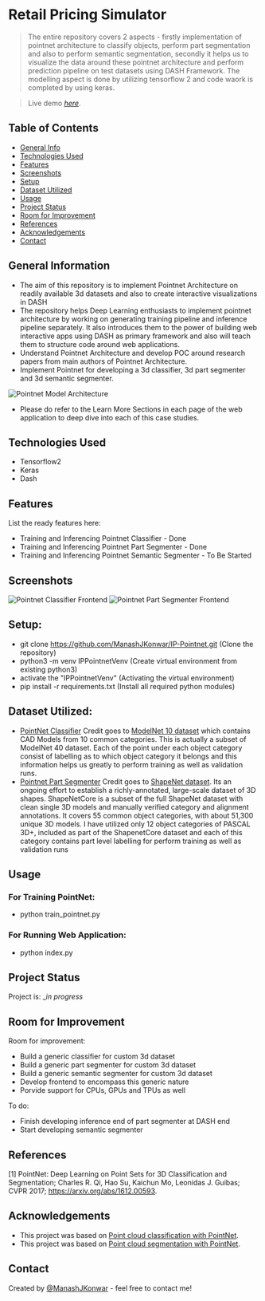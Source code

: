 # Retail Pricing Simulator
> The entire repository covers 2 aspects - firstly implementation of pointnet architecture to classify objects, perform part segmentation and also to perform semantic segmentation, secondly it helps us to visualize the data around these pointnet architecture and perform prediction pipeline on test datasets using DASH Framework. The modelling aspect is done by utilizing tensorflow 2 and code waork is completed by using keras.

> Live demo [_here_](https://www.example.com). <!-- If you have the project hosted somewhere, include the link here. -->

## Table of Contents
* [General Info](#general-information)
* [Technologies Used](#technologies-used)
* [Features](#features)
* [Screenshots](#screenshots)
* [Setup](#setup)
* [Dataset Utilized](#dataset-utilized)
* [Usage](#usage)
* [Project Status](#project-status)
* [Room for Improvement](#room-for-improvement)
* [References](#references)
* [Acknowledgements](#acknowledgements)
* [Contact](#contact)
<!-- * [License](#license) -->

## General Information
- The aim of this repository is to implement Pointnet Architecture on readily available 3d datasets and also to create interactive visualizations in DASH
- The repository helps Deep Learning enthusiasts to implement pointnet architecture by working on generating training pipeline and inference pipeline separately. It also introduces them to the power of building web interactive apps using DASH as primary framework and also will teach them to structure code around web applications.
- Understand Pointnet Architecture and develop POC around research papers from main authors of Pointnet Architecture.
- Implement Pointnet for developing a 3d classifier, 3d part segmenter and 3d semantic segmenter.
<!-- You don't have to answer all the questions - just the ones relevant to your project. -->
![Pointnet Model Architecture](./repo_assets/PointNet_Architecture.jpg)

- Please do refer to the Learn More Sections in each page of the web application to deep dive into each of this case studies.

## Technologies Used
- Tensorflow2
- Keras
- Dash 

## Features
List the ready features here:
- Training and Inferencing Pointnet Classifier - Done
- Training and Inferencing Pointnet Part Segmenter - Done
- Training and Inferencing Pointnet Semantic Segmenter - To Be Started

## Screenshots
![Pointnet Classifier Frontend](./repo_assets/Pointnet_Classifier_Frontend.jpeg)
![Pointnet Part Segmenter Frontend](./repo_assets/Pointnet_Part_Segmenter_Frontend.jpeg)

## Setup:
- git clone https://github.com/ManashJKonwar/IP-Pointnet.git (Clone the repository)
- python3 -m venv IPPointnetVenv (Create virtual environment from existing python3)
- activate the "IPPointnetVenv" (Activating the virtual environment)
- pip install -r requirements.txt (Install all required python modules)

## Dataset Utilized:
- [PointNet Classifier](http://3dvision.princeton.edu/projects/2014/3DShapeNets/)
Credit goes to [ModelNet 10 dataset](http://modelnet.cs.princeton.edu/) which contains CAD Models from 10 common categories. This is actually a subset of ModelNet 40 dataset.
Each of the point under each object category consist of labelling as to which object category it belongs and this information helps us greatly to perform training as well as validation 
runs.
- [Pointnet Part Segmenter](http://3dvision.princeton.edu/projects/2014/3DShapeNets/)
Credit goes to [ShapeNet dataset](https://shapenet.org/). Its an ongoing effort to establish a richly-annotated, large-scale dataset of 3D shapes. ShapeNetCore is a subset of the 
full ShapeNet dataset with clean single 3D models and manually verified category and alignment annotations. It covers 55 common object categories, with about 51,300 unique 3D models.
I have utilized only 12 object categories of PASCAL 3D+, included as part of the ShapenetCore dataset and each of this category contains part level labelling for perform training as 
well as validation runs


## Usage
### For Training PointNet:
- python train_pointnet.py
### For Running Web Application:
- python index.py

## Project Status
Project is: __in progress_ 
<!-- / _complete_ / _no longer being worked on_. If you are no longer working on it, provide reasons why._ -->

## Room for Improvement
Room for improvement:
- Build a generic classifier for custom 3d dataset
- Build a generic part segmenter for custom 3d dataset
- Build a generic semantic segmenter for custom 3d dataset
- Develop frontend to encompass this generic nature
- Porvide support for CPUs, GPUs and TPUs as well

To do:
- Finish developing inference end of part segmenter at DASH end
- Start developing semantic segmenter

## References
[1] PointNet: Deep Learning on Point Sets for 3D Classification and Segmentation; Charles R. Qi, Hao Su, Kaichun Mo, Leonidas J. Guibas;
CVPR 2017; https://arxiv.org/abs/1612.00593.

## Acknowledgements
- This project was based on [Point cloud classification with PointNet](https://keras.io/examples/vision/pointnet/).
- This project was based on [Point cloud segmentation with PointNet](https://keras.io/examples/vision/pointnet_segmentation/).

## Contact
Created by [@ManashJKonwar](https://github.com/ManashJKonwar) - feel free to contact me!

<!-- Optional -->
<!-- ## License -->
<!-- This project is open source and available under the [... License](). -->

<!-- You don't have to include all sections - just the one's relevant to your project -->
